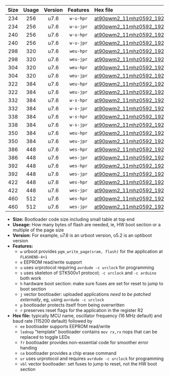 |Size|Usage|Version|Features|Hex file|
|:-:|:-:|:-:|:-:|:--|
|234|256|u7.6|`w-u-hpr`|[at90pwm2_11mhz0592_19200bps_ur.hex](https://raw.githubusercontent.com/stefanrueger/urboot/main/at90pwm2_11mhz0592_19200bps_ur.hex)|
|234|256|u7.6|`w-u-jpr`|[at90pwm2_11mhz0592_19200bps_ur_vbl.hex](https://raw.githubusercontent.com/stefanrueger/urboot/main/at90pwm2_11mhz0592_19200bps_ur_vbl.hex)|
|240|256|u7.6|`w-u-hpr`|[at90pwm2_11mhz0592_19200bps_lednop_ur.hex](https://raw.githubusercontent.com/stefanrueger/urboot/main/at90pwm2_11mhz0592_19200bps_lednop_ur.hex)|
|240|256|u7.6|`w-u-jpr`|[at90pwm2_11mhz0592_19200bps_lednop_ur_vbl.hex](https://raw.githubusercontent.com/stefanrueger/urboot/main/at90pwm2_11mhz0592_19200bps_lednop_ur_vbl.hex)|
|298|320|u7.6|`weu-hpr`|[at90pwm2_11mhz0592_19200bps_ee_ur.hex](https://raw.githubusercontent.com/stefanrueger/urboot/main/at90pwm2_11mhz0592_19200bps_ee_ur.hex)|
|298|320|u7.6|`weu-jpr`|[at90pwm2_11mhz0592_19200bps_ee_ur_vbl.hex](https://raw.githubusercontent.com/stefanrueger/urboot/main/at90pwm2_11mhz0592_19200bps_ee_ur_vbl.hex)|
|304|320|u7.6|`weu-hpr`|[at90pwm2_11mhz0592_19200bps_ee_lednop_ur.hex](https://raw.githubusercontent.com/stefanrueger/urboot/main/at90pwm2_11mhz0592_19200bps_ee_lednop_ur.hex)|
|304|320|u7.6|`weu-jpr`|[at90pwm2_11mhz0592_19200bps_ee_lednop_ur_vbl.hex](https://raw.githubusercontent.com/stefanrueger/urboot/main/at90pwm2_11mhz0592_19200bps_ee_lednop_ur_vbl.hex)|
|322|384|u7.6|`weu-hpr`|[at90pwm2_11mhz0592_19200bps_ee_lednop_fr_ur.hex](https://raw.githubusercontent.com/stefanrueger/urboot/main/at90pwm2_11mhz0592_19200bps_ee_lednop_fr_ur.hex)|
|322|384|u7.6|`weu-jpr`|[at90pwm2_11mhz0592_19200bps_ee_lednop_fr_ur_vbl.hex](https://raw.githubusercontent.com/stefanrueger/urboot/main/at90pwm2_11mhz0592_19200bps_ee_lednop_fr_ur_vbl.hex)|
|332|384|u7.6|`w-s-hpr`|[at90pwm2_11mhz0592_19200bps.hex](https://raw.githubusercontent.com/stefanrueger/urboot/main/at90pwm2_11mhz0592_19200bps.hex)|
|332|384|u7.6|`w-s-jpr`|[at90pwm2_11mhz0592_19200bps_vbl.hex](https://raw.githubusercontent.com/stefanrueger/urboot/main/at90pwm2_11mhz0592_19200bps_vbl.hex)|
|338|384|u7.6|`w-s-hpr`|[at90pwm2_11mhz0592_19200bps_lednop.hex](https://raw.githubusercontent.com/stefanrueger/urboot/main/at90pwm2_11mhz0592_19200bps_lednop.hex)|
|338|384|u7.6|`w-s-jpr`|[at90pwm2_11mhz0592_19200bps_lednop_vbl.hex](https://raw.githubusercontent.com/stefanrueger/urboot/main/at90pwm2_11mhz0592_19200bps_lednop_vbl.hex)|
|350|384|u7.6|`weu-hpr`|[at90pwm2_11mhz0592_19200bps_ee_lednop_fr_ce_ur.hex](https://raw.githubusercontent.com/stefanrueger/urboot/main/at90pwm2_11mhz0592_19200bps_ee_lednop_fr_ce_ur.hex)|
|350|384|u7.6|`weu-jpr`|[at90pwm2_11mhz0592_19200bps_ee_lednop_fr_ce_ur_vbl.hex](https://raw.githubusercontent.com/stefanrueger/urboot/main/at90pwm2_11mhz0592_19200bps_ee_lednop_fr_ce_ur_vbl.hex)|
|386|448|u7.6|`wes-hpr`|[at90pwm2_11mhz0592_19200bps_ee.hex](https://raw.githubusercontent.com/stefanrueger/urboot/main/at90pwm2_11mhz0592_19200bps_ee.hex)|
|386|448|u7.6|`wes-jpr`|[at90pwm2_11mhz0592_19200bps_ee_vbl.hex](https://raw.githubusercontent.com/stefanrueger/urboot/main/at90pwm2_11mhz0592_19200bps_ee_vbl.hex)|
|392|448|u7.6|`wes-hpr`|[at90pwm2_11mhz0592_19200bps_ee_lednop.hex](https://raw.githubusercontent.com/stefanrueger/urboot/main/at90pwm2_11mhz0592_19200bps_ee_lednop.hex)|
|392|448|u7.6|`wes-jpr`|[at90pwm2_11mhz0592_19200bps_ee_lednop_vbl.hex](https://raw.githubusercontent.com/stefanrueger/urboot/main/at90pwm2_11mhz0592_19200bps_ee_lednop_vbl.hex)|
|422|448|u7.6|`wes-hpr`|[at90pwm2_11mhz0592_19200bps_ee_lednop_fr.hex](https://raw.githubusercontent.com/stefanrueger/urboot/main/at90pwm2_11mhz0592_19200bps_ee_lednop_fr.hex)|
|422|448|u7.6|`wes-jpr`|[at90pwm2_11mhz0592_19200bps_ee_lednop_fr_vbl.hex](https://raw.githubusercontent.com/stefanrueger/urboot/main/at90pwm2_11mhz0592_19200bps_ee_lednop_fr_vbl.hex)|
|460|512|u7.6|`wes-hpr`|[at90pwm2_11mhz0592_19200bps_ee_lednop_fr_ce.hex](https://raw.githubusercontent.com/stefanrueger/urboot/main/at90pwm2_11mhz0592_19200bps_ee_lednop_fr_ce.hex)|
|460|512|u7.6|`wes-jpr`|[at90pwm2_11mhz0592_19200bps_ee_lednop_fr_ce_vbl.hex](https://raw.githubusercontent.com/stefanrueger/urboot/main/at90pwm2_11mhz0592_19200bps_ee_lednop_fr_ce_vbl.hex)|

- **Size:** Bootloader code size including small table at top end
- **Useage:** How many bytes of flash are needed, ie, HW boot section or a multiple of the page size
- **Version:** For example, u7.6 is an urboot version, o5.2 is an optiboot version
- **Features:**
  + `w` urboot provides `pgm_write_page(sram, flash)` for the application at `FLASHEND-4+1`
  + `e` EEPROM read/write support
  + `u` uses urprotocol requiring `avrdude -c urclock` for programming
  + `s` uses skeleton of STK500v1 protocol; `-c urclock` and `-c arduino` both work
  + `h` hardware boot section: make sure fuses are set for reset to jump to boot section
  + `j` vector bootloader: uploaded applications *need to be patched externally*, eg, using `avrdude -c urclock`
  + `p` bootloader protects itself from being overwritten
  + `r` preserves reset flags for the application in the register R2
- **Hex file:** typically MCU name, oscillator frequency (16 MHz default) and baud rate (115200 default) followed by
  + `ee` bootloader supports EEPROM read/write
  + `lednop` "template" bootloader contains `mov rx,rx` nops that can be replaced to toggle LEDs
  + `fr` bootloader provides non-essential code for smoother error handing
  + `ce` bootloader provides a chip erase command
  + `ur` uses urprotocol and requires `avrdude -c urclock` for programming
  + `vbl` vector bootloader: set fuses to jump to reset, not the HW boot section
